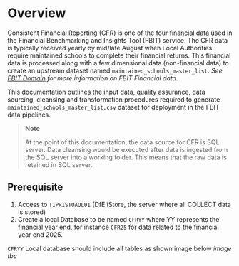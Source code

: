 # Overview

Consistent Financial Reporting (CFR) is one of the four financial data used in the Financial Benchmarking and Insights Tool (FBIT) service. The CFR data is typically received yearly by mid/late August when Local Authorities require maintained schools to complete their financial returns. This financial data is processed along with a few dimensional data (non-financial data) to create an upstream dataset named `maintained_schools_master_list`. _See [FBIT Domain](/documentation/data/1_Domain.md) for more information on FBIT Financial data._

This documentation outlines the input data, quality assurance, data sourcing, cleansing and transformation procedures required to generate `maintained_schools_master_list.csv` dataset for deployment in the FBIT data pipelines.

> **Note**
>
> At the point of this documentation, the data source for CFR is SQL server.
> Data cleansing would be executed after data is ingested from the SQL server into a working folder. This means that the raw data is retained in SQL server.

## Prerequisite

1. Access to `T1PRISTOAOL01` (DfE iStore, the server where all COLLECT data is stored)
2. Create a local Database to be named `CFRYY` where YY represents the financial year end, for instance `CFR25` for data related to the financial year end 2025.

`CFRYY` Local database should include all tables as shown image below
_image tbc_
